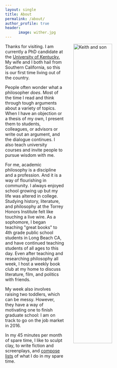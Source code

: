 ```yaml
---
layout: single
title: About
permalink: /about/
author_profile: true
header:
      image: wither.jpg
---
```


<img src="/images/keith-josiah.png" alt="Keith and son" hspace="30px" align="right" width="50%"> 

Thanks for visiting.  I am currently a PhD candidate at the [University of Kentucky.](https://philosophy.as.uky.edu/users/kebu226) My wife and I both hail from Southern California, so this is our first time living out of the country. 

People often wonder what a philosopher *does*. Most of the time I read and think through tough arguments about a variety of topics. When I have an objection or a thesis of my own, I present them to students, colleagues, or advisors or  write out an argument, and the dialogue continues. I also teach university courses and invite people to pursue wisdom with me.

For me, academic philosophy is a discipline and a profession. And it is a way of flourishing in community. I always enjoyed school growing up but my life was altered in college. Studying history, literature, and philosophy at the Torrey Honors Institute felt like touching a live wire. As a sophomore, I began teaching "great books" to 4th grade public school students in Long Beach CA, and have continued teaching students of all ages to this day. Even after teaching and researching philosophy all week, I host a weekly book club at my home to discuss literature, film, and politics with friends.

My week also involves raising two toddlers, which can be messy. However, they have a way of motivating one to finish graduate school: I am on track to  go on the job market in 2016.

In my 45 minutes per month of spare time, I like to sculpt clay, to write fiction and screenplays, and [compose lists](https://en.wikipedia.org/wiki/Recursion) of what I do in my spare time.